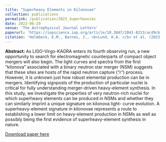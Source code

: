 ```yaml
---
title: "Superheavy Elements in Kilonovae"
collection: publications
permalink: /publication/2023_Superheavies
date: 2023-06-29
venue: 'The Astrophysical Journal Letters'
paperurl: 'https://iopscience.iop.org/article/10.3847/2041-8213/acd9cb'
citation: 'Holmbeck, E.M., Barnes, J., <b>Lund, K.A. </b> et al. (2023). &quot;Superheavy Elements in Kilonovae&quot; <i>The Astrophysical Journal Letters</i>. 951(L13).'
---
```

<b>Abstract: </b>As LIGO-Virgo-KAGRA enters its fourth observing run, a new opportunity to search for electromagnetic
counterparts of compact object mergers will also begin. The light curves and spectra from the first “kilonova”
associated with a binary neutron star merger (NSM) suggests that these sites are hosts of the rapid neutron capture
(“r”) process. However, it is unknown just how robust elemental production can be in mergers. Identifying
signposts of the production of particular nuclei is critical for fully understanding merger-driven heavy-element
synthesis. In this study, we investigate the properties of very neutron-rich nuclei for which superheavy elements can be produced in NSMs and whether they can similarly imprint a unique signature on kilonova light-
curve evolution. A superheavy-element signature in kilonovae represents a route to establishing a lower limit on
heavy-element production in NSMs as well as possibly being the first evidence of superheavy-element synthesis in
nature.

[Download paper here](http://kelslund.github.io/files/papers/2023_Holmbeck_superheavy.pdf)
